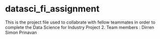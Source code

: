 # datasci_fi_assignment

This is the project file used to collabrate with fellow teammates in order to complete the Data Science for Industry Project 2.
Team members :
Dirren 
Simon
Prinavan
